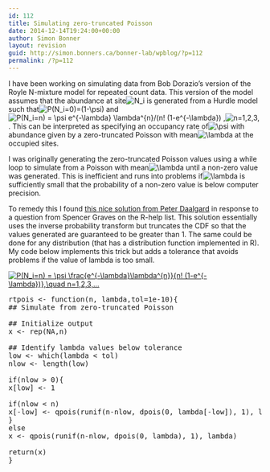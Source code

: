 ```yaml
---
id: 112
title: Simulating zero-truncated Poisson
date: 2014-12-14T19:24:00+00:00
author: Simon Bonner
layout: revision
guid: http://simon.bonners.ca/bonner-lab/wpblog/?p=112
permalink: /?p=112
---
```

I have been working on simulating data from Bob Dorazio&#8217;s version of the Royle N-mixture model for repeated count data. This version of the model assumes that the abundance at site<img src='http://s0.wp.com/latex.php?latex=+N_i+&#038;bg=ffffff&#038;fg=000000&#038;s=0' alt=' N_i ' title=' N_i ' class='latex' /> is generated from a Hurdle model such that<img src='http://s0.wp.com/latex.php?latex=+P%28N_i%3D0%29%3D%281-%5Cpsi%29+&#038;bg=ffffff&#038;fg=000000&#038;s=0' alt=' P(N_i=0)=(1-\psi) ' title=' P(N_i=0)=(1-\psi) ' class='latex' /> and<img src='http://s0.wp.com/latex.php?latex=+P%28N_i%3Dn%29+%3D+%5Cpsi+e%5E%7B-%5Clambda%7D+%5Clambda%5E%7Bn%7D%2F%28n%21+%281-e%5E%7B-%5Clambda%7D%29+&#038;bg=ffffff&#038;fg=000000&#038;s=0' alt=' P(N_i=n) = \psi e^{-\lambda} \lambda^{n}/(n! (1-e^{-\lambda}) ' title=' P(N_i=n) = \psi e^{-\lambda} \lambda^{n}/(n! (1-e^{-\lambda}) ' class='latex' /> ,<img src='http://s0.wp.com/latex.php?latex=+n%3D1%2C2%2C3%2C+&#038;bg=ffffff&#038;fg=000000&#038;s=0' alt=' n=1,2,3, ' title=' n=1,2,3, ' class='latex' /> . This can be interpreted as specifying an occupancy rate of<img src='http://s0.wp.com/latex.php?latex=+%5Cpsi+&#038;bg=ffffff&#038;fg=000000&#038;s=0' alt=' \psi ' title=' \psi ' class='latex' /> with abundance given by a zero-truncated Poisson with mean<img src='http://s0.wp.com/latex.php?latex=+%5Clambda+&#038;bg=ffffff&#038;fg=000000&#038;s=0' alt=' \lambda ' title=' \lambda ' class='latex' /> at the occupied sites.

I was originally generating the zero-truncated Poisson values using a while loop to simulate from a Poisson with mean<img src='http://s0.wp.com/latex.php?latex=+%5Clambda+&#038;bg=ffffff&#038;fg=000000&#038;s=0' alt=' \lambda ' title=' \lambda ' class='latex' /> until a non-zero value was generated. This is inefficient and runs into problems if<img src='http://s0.wp.com/latex.php?latex=+%5Clambda+&#038;bg=ffffff&#038;fg=000000&#038;s=0' alt=' \lambda ' title=' \lambda ' class='latex' /> is sufficiently small that the probability of a non-zero value is below computer precision.

To remedy this I found [this nice solution from Peter Daalgard](https://stat.ethz.ch/pipermail/r-help/2005-May/070683.html) in response to a question from Spencer Graves on the R-help list. This solution essentially uses the inverse probability transform but truncates the CDF so that the values generated are guaranteed to be greater than 1. The same could be done for any distribution (that has a distribution function implemented in R). My code below implements this trick but adds a tolerance that avoids problems if the value of lambda is too small.

<a href="http://www.codecogs.com/eqnedit.php?latex=P(N_i=n)&space;=&space;\psi&space;\frac{e^{-\lambda}\lambda^{n}}{n!&space;(1-e^{-\lambda})},\quad&space;n=1,2,3,..." target="_blank"><img src="http://latex.codecogs.com/gif.latex?P(N_i=n)&space;=&space;\psi&space;\frac{e^{-\lambda}\lambda^{n}}{n!&space;(1-e^{-\lambda})},\quad&space;n=1,2,3,..." title="P(N_i=n) = \psi \frac{e^{-\lambda}\lambda^{n}}{n! (1-e^{-\lambda})},\quad n=1,2,3,..." /></a>

<pre class="brush: r; title: ; notranslate" title="">rtpois &lt;- function(n, lambda,tol=1e-10){
## Simulate from zero-truncated Poisson

## Initialize output
x &lt;- rep(NA,n)

## Identify lambda values below tolerance
low &lt;- which(lambda &lt; tol)
nlow &lt;- length(low)

if(nlow &gt; 0){
x[low] &lt;- 1

if(nlow &lt; n)
x[-low] &lt;- qpois(runif(n-nlow, dpois(0, lambda[-low]), 1), lambda[-low])
}
else
x &lt;- qpois(runif(n-nlow, dpois(0, lambda), 1), lambda)

return(x)
}
</pre>